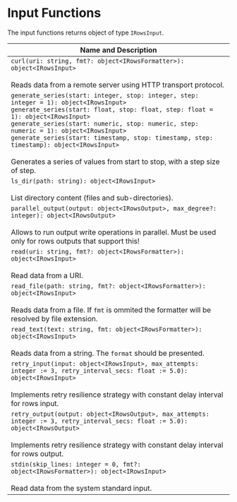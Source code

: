 # Input Functions

The input functions returns object of type `IRowsInput`.

| Name and Description |
| --- |
| `curl(uri: string, fmt?: object<IRowsFormatter>): object<IRowsInput>`<br /><br /> Reads data from a remote server using HTTP transport protocol. |
| `generate_series(start: integer, stop: integer, step: integer = 1): object<IRowsInput>`<br />`generate_series(start: float, stop: float, step: float = 1): object<IRowsInput>`<br />`generate_series(start: numeric, stop: numeric, step: numeric = 1): object<IRowsInput>`<br />`generate_series(start: timestamp, stop: timestamp, step: timestamp): object<IRowsInput>`<br /><br />Generates a series of values from start to stop, with a step size of step. |
| `ls_dir(path: string): object<IRowsInput>`<br /><br /> List directory content (files and sub-directories). |
| `parallel_output(output: object<IRowsOutput>, max_degree?: integer): object<IRowsOutput>`<br /><br /> Allows to run output write operations in parallel. Must be used only for rows outputs that support this! |
| `read(uri: string, fmt?: object<IRowsFormatter>): object<IRowsInput>`<br /><br /> Read data from a URI. |
| `read_file(path: string, fmt?: object<IRowsFormatter>): object<IRowsInput>`<br /><br /> Reads data from a file. If `fmt` is ommited the formatter will be resolved by file extension. |
| `read_text(text: string, fmt: object<IRowsFormatter>): object<IRowsInput>`<br /><br /> Reads data from a string. The `format` should be presented. |
| `retry_input(input: object<IRowsInput>, max_attempts: integer := 3, retry_interval_secs: float := 5.0): object<IRowsInput>`<br /><br /> Implements retry resilience strategy with constant delay interval for rows input. |
| `retry_output(output: object<IRowsOutput>, max_attempts: integer := 3, retry_interval_secs: float := 5.0): object<IRowsOutput>`<br /><br /> Implements retry resilience strategy with constant delay interval for rows output. |
| `stdin(skip_lines: integer = 0, fmt?: object<IRowsFormatter>): object<IRowsInput>`<br /><br /> Read data from the system standard input. |
